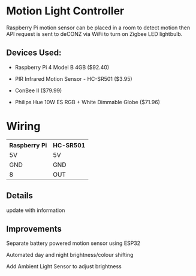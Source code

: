 # Motion Light Controller
Raspberry Pi motion sensor can be placed in a room to detect motion then API request is sent to deCONZ via WiFi to turn on Zigbee LED lightbulb.

Devices Used:
------
- Raspberry Pi 4 Model B 4GB ($92.40)

- PIR Infrared Motion Sensor - HC-SR501 ($3.95)

- ConBee II ($79.99)

- Philips Hue 10W ES RGB + White Dimmable Globe ($71.96)

Wiring
======
<table>
  <tr>
    <th>Raspberry Pi</th>     <th>HC-SR501</th></tr>
  <tr><td>5V</td><td>5V</td></tr>
  <tr><td>GND</td><td>GND</td></tr>
  <tr><td>8</td><td>OUT</td></tr>
</table>

Details
----
update with information

Improvements
-----
Separate battery powered motion sensor using ESP32

Automated day and night brightness/colour shifting

Add Ambient Light Sensor to adjust brightness 
